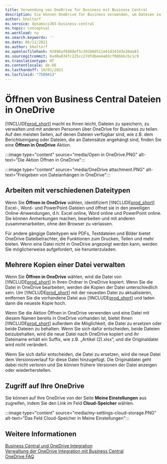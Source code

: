 ```yaml
---
title: Verwendung von OneDrive für Business mit Business Central
description: Sie können OneDrive for Business verwenden, um Dateien zu speichern, zu verwalten und freizugeben, z.B. Berichte oder Dateianhänge.
author: bholtorf
ms.service: dynamics365-business-central
ms.topic: conceptual
ms.workload: na
ms.search.keywords: ''
ms.date: 06/11/2021
ms.author: bholtorf
ms.openlocfilehash: 92896af6888ef5c39288d511e61d343d3e384a83
ms.sourcegitcommit: 6ad0a834fc225cc27dfdbee4a83cf06bbbcbc1c9
ms.translationtype: HT
ms.contentlocale: de-DE
ms.lasthandoff: 10/01/2021
ms.locfileid: "7589413"
---
```

# <a name="opening-business-central-files-in-onedrive"></a>Öffnen von Business Central Dateien in OneDrive
[!INCLUDE[prod_short](includes/prod_short.md)] macht es Ihnen leicht, Dateien zu speichern, zu verwalten und mit anderen Personen über OneDrive for Business zu teilen. Auf den meisten Seiten, auf denen Dateien verfügbar sind, wie z.B. dem Berichtseingang oder Dateien, die an Datensätze angehängt sind, finden Sie eine **Öffnen in OneDrive** Aktion.

:::image type="content" source="media/Open in OneDrive.PNG" alt-text="Die Aktion Öffnen in OneDrive":::

 
:::image type="content" source="media/OneDrive attachment.PNG" alt-text="Freigeben von Dateianhängen in OneDrive":::

## <a name="working-with-different-types-of-files"></a>Arbeiten mit verschiedenen Dateitypen
Wenn Sie **Öffnen in OneDrive** wählen, identifiziert [!INCLUDE[prod_short](includes/prod_short.md)] Excel-, Word- und PowerPoint-Dateien und öffnet sie in den jeweiligen Online-Anwendungen, d.h. Excel online, Word online und PowerPoint online. Sie können Anmerkungen machen, bearbeiten und mit anderen zusammenarbeiten, ohne den Browser zu verlassen. 

Für andere gängige Dateitypen wie PDFs, Textdateien und Bilder bietet OneDrive Dateibetrachter, die Funktionen zum Drucken, Teilen und mehr bieten. Wenn eine Datei nicht in OneDrive angezeigt werden kann, werden Sie möglicherweise aufgefordert, sie herunterzuladen. 

## <a name="managing-multiple-copies-of-a-file"></a>Mehrere Kopien einer Datei verwalten
Wenn Sie **Öffnen in OneDrive** wählen, wird die Datei von [!INCLUDE[prod_short](includes/prod_short.md)] in Ihren Ordner in OneDrive kopiert. Wenn Sie die Datei in OneDrive bearbeiten, werden die Kopien der Datei unterschiedlich sein. Um [!INCLUDE[prod_short](includes/prod_short.md)] mit der neuesten Datei zu aktualisieren, entfernen Sie die vorhandene Datei aus [!INCLUDE[prod_short](includes/prod_short.md)] und laden dann die neueste Kopie hoch.

Wenn Sie die Aktion Öffnen in OneDrive verwenden und eine Datei mit diesem Namen bereits in OneDrive vorhanden ist, bietet Ihnen [!INCLUDE[prod_short](includes/prod_short.md)] außerdem die Möglichkeit, die Datei zu ersetzen oder beide Dateien zu behalten. Wenn Sie sich dafür entscheiden, beide Dateien beizubehalten, wird die neue Datei nach OneDrive kopiert und ihr Dateiname erhält ein Suffix, wie z.B. „Artikel (2).xlsx“, und die Originaldatei wird nicht verändert. 

Wenn Sie sich dafür entscheiden, die Datei zu ersetzen, wird die neue Datei dem Versionsverlauf für diese Datei hinzugefügt. Die Originaldatei geht dabei nicht verloren und Sie können frühere Versionen der Datei anzeigen oder wiederherstellen. 

## <a name="accessing-your-onedrive"></a>Zugriff auf Ihre OneDrive
Sie können auf Ihre OneDrive von der Seite **Meine Einstellungen** aus zugreifen, indem Sie den Link im Feld **Cloud-Speicher** wählen.

:::image type="content" source="media/my-settings-cloud-storage.PNG" alt-text="Das Feld Cloud-Speicher in Meine Einstellungen":::

<!--## Extending the Connection to OneDrive
You can create an extension and connect it to... For more information, see...-->

## <a name="see-also"></a>Weitere Informationen
[Business Central und OneDrive Integration](across-onedrive-overview.md)  
[Verwaltung der OneDrive Integration mit Business Central](admin-onedrive-integration.md)  
[OneDrive FAQ](admin-onedrive-faq.md)